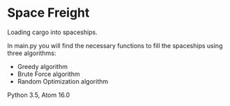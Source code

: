 # Space Freight

Loading cargo into spaceships.

In main.py you will find the necessary functions to fill the spaceships using three algorithms:

- Greedy algorithm
- Brute Force algorithm
- Random Optimization algorithm



Python 3.5, Atom 16.0

